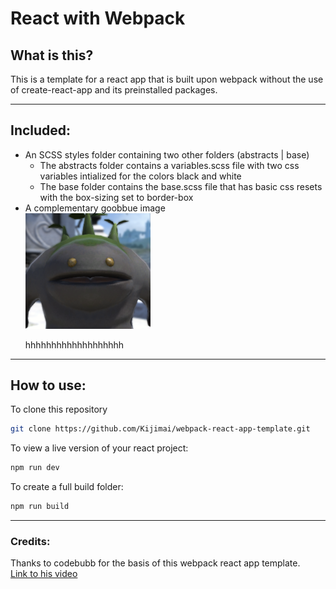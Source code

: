 # React with Webpack

## What is this?

This is a template for a react app that is built upon webpack without the use of create-react-app and its preinstalled packages.

---

## Included:

- An SCSS styles folder containing two other folders (abstracts | base)
  - The abstracts folder contains a variables.scss file with two css variables intialized for the colors black and white
  - The base folder contains the base.scss file that has basic css resets with the box-sizing set to border-box
- A complementary goobbue image <br>
  <img src="./src/assets/goob.png" width="200" style="display: block;"/>
  <br>hhhhhhhhhhhhhhhhhhh

---

## How to use:

To clone this repository

```bash
git clone https://github.com/Kijimai/webpack-react-app-template.git
```

To view a live version of your react project:

```bash
npm run dev
```

To create a full build folder:

```bash
npm run build
```

---

### Credits:

Thanks to codebubb for the basis of this webpack react app template.
<br>[Link to his video](https://youtu.be/WDpxqopXd9U)
